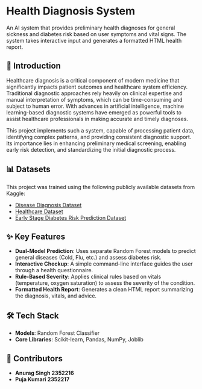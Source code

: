 # Health Diagnosis System

An AI system that provides preliminary health diagnoses for general sickness and diabetes risk based on user symptoms and vital signs. The system takes interactive input and generates a formatted HTML health report.


## 📜 Introduction
Healthcare diagnosis is a critical component of modern medicine that significantly impacts patient outcomes and healthcare system efficiency. Traditional diagnostic approaches rely heavily on clinical expertise and manual interpretation of symptoms, which can be time-consuming and subject to human error. With advances in artificial intelligence, machine learning-based diagnostic systems have emerged as powerful tools to assist healthcare professionals in making accurate and timely diagnoses.

This project implements such a system, capable of processing patient data, identifying complex patterns, and providing consistent diagnostic support. Its importance lies in enhancing preliminary medical screening, enabling early risk detection, and standardizing the initial diagnostic process.

## 📊 Datasets
This project was trained using the following publicly available datasets from Kaggle:
- [Disease Diagnosis Dataset](https://www.kaggle.com/datasets/kaushil268/disease-prediction-using-machine-learning)
- [Healthcare Dataset](https://www.kaggle.com/datasets/prathameshpatil3110/healthcare-dataset)
- [Early Stage Diabetes Risk Prediction Dataset](https://www.kaggle.com/datasets/saurabh00007/diabetes-prediction-uci)

## ✨ Key Features
- **Dual-Model Prediction**: Uses separate Random Forest models to predict general diseases (Cold, Flu, etc.) and assess diabetes risk.
- **Interactive Checkup**: A simple command-line interface guides the user through a health questionnaire.
- **Rule-Based Severity**: Applies clinical rules based on vitals (temperature, oxygen saturation) to assess the severity of the condition.
- **Formatted Health Report**: Generates a clean HTML report summarizing the diagnosis, vitals, and advice.

## 🛠️ Tech Stack
- **Models**: Random Forest Classifier
- **Core Libraries**: Scikit-learn, Pandas, NumPy, Joblib

## 🤝 Contributors
- **Anurag Singh 2352216**
- **Puja Kumari 2352217**
